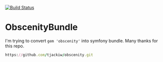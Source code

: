 [![Build Status](https://travis-ci.org/theanh/ObscenityBundle.svg?branch=master)](https://travis-ci.org/theanh/ObscenityBundle)
# ObscenityBundle

I'm trying to convert `gem 'obscenity'` into symfony bundle.
Many thanks for this repo.

```ruby
https://github.com/tjackiw/obscenity.git
```
